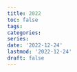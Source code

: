 ```yaml
---
title: 2022
toc: false
tags:
categories: 
series:
date: '2022-12-24'
lastmod: '2022-12-24'
draft: false
---
```

